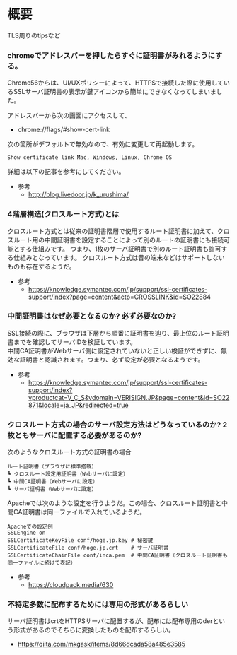 # 概要
TLS周りのtipsなど

### chromeでアドレスバーを押したらすぐに証明書がみれるようにする。

Chrome56からは、UI/UXポリシーによって、HTTPSで接続した際に使用しているSSLサーバ証明書の表示が鍵アイコンから簡単にできなくなってしまいました。

アドレスバーから次の画面にアクセスして、
- chrome://flags/#show-cert-link

次の箇所がデフォルトで無効なので、有効に変更して再起動します。
```
Show certificate link Mac, Windows, Linux, Chrome OS
```

詳細は以下の記事を参考にしてください。

- 参考
  - http://blog.livedoor.jp/k_urushima/


### 4階層構造(クロスルート方式)とは
クロスルート方式とは従来の証明書階層で使用するルート証明書に加えて、クロスルート用の中間証明書を設定することによって別のルートの証明書にも接続可能とする仕組みです。
つまり、1枚のサーバ証明書で別のルート証明書も許可する仕組みとなっています。 クロスルート方式は昔の端末などはサポートしないものも存在するようだ。

- 参考
  - https://knowledge.symantec.com/jp/support/ssl-certificates-support/index?page=content&actp=CROSSLINK&id=SO22884

### 中間証明書はなぜ必要となるのか? 必ず必要なのか?
SSL接続の際に、ブラウザは下層から順番に証明書を辿り、最上位のルート証明書までを確認してサーバIDを検証しています。  
中間CA証明書がWebサーバ側に設定されていないと正しい検証ができずに、無効な証明書と認識されます。つまり、必ず設定が必要となるようです。

- 参考
  - https://knowledge.symantec.com/jp/support/ssl-certificates-support/index?vproductcat=V_C_S&vdomain=VERISIGN.JP&page=content&id=SO22871&locale=ja_JP&redirected=true


### クロスルート方式の場合のサーバ設定方法はどうなっているのか? 2枚ともサーバに配置する必要があるのか?
次のようなクロスルート方式の証明書の場合
```
ルート証明書（ブラウザに標準搭載）
┗ クロスルート設定用証明書（Webサーバに設定）
┗ 中間CA証明書（Webサーバに設定）
┗ サーバ証明書（Webサーバに設定）
```

Apacheでは次のような設定を行うようだ。この場合、クロスルート証明書と中間CA証明書は同一ファイルで入れているようだ。
```
Apacheでの設定例
SSLEngine on
SSLCertificateKeyFile conf/hoge.jp.key # 秘密鍵
SSLCertificateFile conf/hoge.jp.crt    # サーバ証明書
SSLCertificateChainFile conf/inca.pem  # 中間CA証明書（クロスルート証明書も同一ファイルに続けて表記）
```

- 参考
  - https://cloudpack.media/630

### 不特定多数に配布するためには専用の形式があるらしい
サーバ証明書はcrtをHTTPSサーバに配置するが、配布には配布専用のderという形式があるのでそちらに変換したものを配布するらしい。
- https://qiita.com/mkgask/items/8d66dcada58a485e3585
